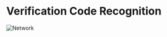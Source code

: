 # Verification Code Recognition
![Network](https://github.com/Ruoyiran/VerificationCodeRecognition/images/network.png)
